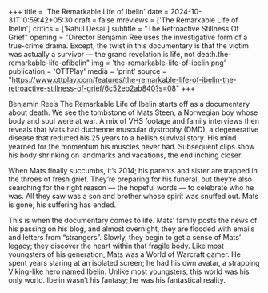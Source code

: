 +++
title = 'The Remarkable Life of Ibelin'
date = 2024-10-31T10:59:42+05:30
draft = false
mreviews = ['The Remarkable Life of Ibelin']
critics = ['Rahul Desai']
subtitle = "The Retroactive Stillness Of Grief"
opening = "Director Benjamin Ree uses the investigative form of a true-crime drama. Except, the twist in this documentary is that the victim was actually a survivor — the grand revelation is life, not death.the-remarkable-life-ofibelin"
img = 'the-remarkable-life-of-ibelin.png'
publication = 'OTTPlay'
media = 'print'
source = "https://www.ottplay.com/features/the-remarkable-life-of-ibelin-the-retroactive-stillness-of-grief/6c52eb2ab840?s=08"
+++

Benjamin Ree’s The Remarkable Life of Ibelin starts off as a documentary about death. We see the tombstone of Mats Steen, a Norwegian boy whose body and soul were at war. A mix of VHS footage and family interviews then reveals that Mats had duchenne muscular dystrophy (DMD), a degenerative disease that reduced his 25 years to a hellish survival story. His mind yearned for the momentum his muscles never had. Subsequent clips show his body shrinking on landmarks and vacations, the end inching closer.

When Mats finally succumbs, it’s 2014; his parents and sister are trapped in the throes of fresh grief. They’re preparing for his funeral, but they’re also searching for the right reason — the hopeful words — to celebrate who he was. All they saw was a son and brother whose spirit was snuffed out. Mats is gone, his suffering has ended.

This is when the documentary comes to life. Mats’ family posts the news of his passing on his blog, and almost overnight, they are flooded with emails and letters from “strangers”. Slowly, they begin to get a sense of Mats’ legacy; they discover the heart within that fragile body. Like most youngsters of his generation, Mats was a World of Warcraft gamer. He spent years staring at an isolated screen; he had his own avatar, a strapping Viking-like hero named Ibelin. Unlike most youngsters, this world was his only world. Ibelin wasn’t his fantasy; he was his fantastical reality.
